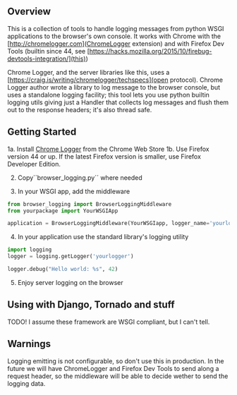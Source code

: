 ## Overview
This is a collection of tools to handle logging messages from python WSGI applications to the browser's own console. It works with Chrome with the [http://chromelogger.com](ChromeLogger extension) and with Firefox Dev Tools (builtin since 44, see [https://hacks.mozilla.org/2015/10/firebug-devtools-integration/](this))

Chrome Logger, and the server libraries like this,  uses a [https://craig.is/writing/chromelogger/techspecs](open protocol). Chrome Logger author wrote a library to log message to the browser console, but uses a standalone logging facility; this tool lets you use python builtin logging utils giving just a Handler that collects log messages and flush them out to the response headers; it's also thread safe.

## Getting Started

1a. Install [Chrome Logger](https://chrome.google.com/extensions/detail/noaneddfkdjfnfdakjjmocngnfkfehhd) from the Chrome Web Store
1b. Use Firefox version 44 or up. If the latest Firefox version is smaller, use Firefox Developer Edition.

2. Copy``browser_logging.py´´ where needed

3. In your WSGI app, add the middleware
```python
from browser_logging import BrowserLoggingMiddleware
from yourpackage import YourWSGIApp

application = BrowserLoggingMiddleware(YourWSGIapp, logger_name='yourlogger')
```

4. In your application use the standard library's logging utility
```python
import logging
logger = logging.getLogger('yourlogger')

logger.debug("Hello world: %s", 42)
```

5. Enjoy server logging on the browser

## Using with Django, Tornado and stuff
TODO! I assume these framework are WSGI compliant, but I can't tell. 

## Warnings
Logging emitting is not configurable, so don't use this in production. In the future we will have ChromeLogger and Firefox Dev Tools to send along a request header, so the middleware will be able to decide wether to send the logging data.


